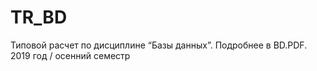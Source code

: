 # TR_BD
Типовой расчет по дисциплине “Базы данных”. Подробнее в BD.PDF. 
2019 год / осенний семестр 
